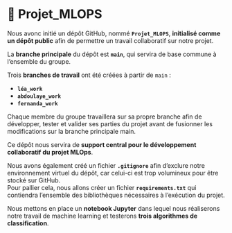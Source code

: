 # 🧠 Projet_MLOPS

Nous avonc initié un dépôt GitHub, nommé **`Projet_MLOPS`**, **initialisé comme un dépôt public** afin de permettre un travail collaboratif sur notre projet.

La **branche principale** du dépôt est **`main`**, qui servira de base commune à l’ensemble du groupe.

Trois **branches de travail** ont été créées à partir de `main` :

- **`léa_work`**
- **`abdoulaye_work`**
- **`fernanda_work`**

Chaque membre du groupe travaillera sur sa propre branche afin de développer, tester et valider ses parties du projet avant de fusionner les modifications sur la branche principale main.

Ce dépôt nous servira de **support central pour le développement collaboratif du projet MLOps**.

Nous avons également créé un fichier **`.gitignore`** afin d’exclure notre environnement virtuel du dépôt, car celui-ci est trop volumineux pour être stocké sur GitHub.  
Pour pallier cela, nous allons créer un fichier **`requirements.txt`** qui contiendra l’ensemble des bibliothèques nécessaires à l’exécution du projet.  

Nous mettons en place un **notebook Jupyter** dans lequel nous réaliserons notre travail de machine learning et testerons **trois algorithmes de classification**.
